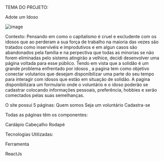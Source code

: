 TEMA DO PROJETO:

Adote um Idoso

![image](https://github.com/ejscerqueira/final-/assets/61998637/0925fc86-3e03-48c8-8379-8e829986b72d)

Contexto: Pensando em como o capitalismo é cruel e excludente com os idosos que ao perderam a sua força de trabalho na maioria das  vezes são tratados como inservívéis e improdutivos e em algun casos são abandonados pela família  e na perpectiva que todas as minorias se não forem eliminadas pelo sistems atingirão a velhice, decidi desenvolver uma página voltada para esse público.
Tendo em vista que a solidão é um grande problema enfrentado por idosos , a pagina tem como objetivo conectar volutarios que desejam disponibilizar uma parte do seu tempo para interagir com idosos que estão em situação de solidão. A pagina disponibilizara um formulario onde o voluntário e o idoso poderão se cadastrar colocando informações pessoais, preferência, hobbies e serão comectados pelas suas semelhanças.

O site possui 5 páginas:
Quem somos
Seja um voluntário
Cadastra-se




Todas as páginas têm os componentes:

Cardápio
Cabeçalho
Rodapé

Tecnologias Utilizadas:

Ferramenta

ReactJs


